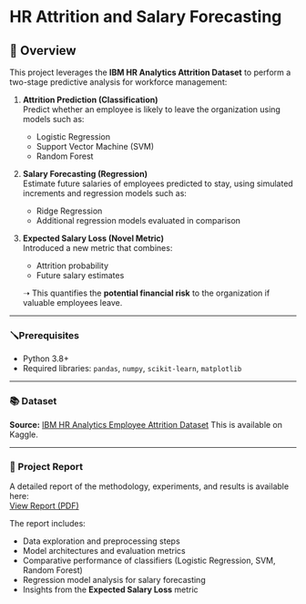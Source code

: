 # HR Attrition and Salary Forecasting

## 📍 Overview
This project leverages the **IBM HR Analytics Attrition Dataset** to perform a two-stage predictive analysis for workforce management:

1. **Attrition Prediction (Classification)**  
   Predict whether an employee is likely to leave the organization using models such as:
   - Logistic Regression
   - Support Vector Machine (SVM)
   - Random Forest

2. **Salary Forecasting (Regression)**  
   Estimate future salaries of employees predicted to stay, using simulated increments and regression models such as:
   - Ridge Regression  
   - Additional regression models evaluated in comparison  

3. **Expected Salary Loss (Novel Metric)**  
   Introduced a new metric that combines:
   - Attrition probability  
   - Future salary estimates  
   
   ➝ This quantifies the **potential financial risk** to the organization if valuable employees leave.  

---

### 🪛Prerequisites
- Python 3.8+
- Required libraries: `pandas`, `numpy`, `scikit-learn`, `matplotlib`

---

### 📚 Dataset
**Source:** [IBM HR Analytics Employee Attrition Dataset](https://www.kaggle.com/datasets/pavansubhasht/ibm-hr-analytics-attrition-dataset)
This is available on Kaggle.

---
### 📑 Project Report
A detailed report of the methodology, experiments, and results is available here:  
   [View Report (PDF)]([report/HR_Attrition_Report.pdf](https://github.com/manognachalasani/HR-Attrition-and-Salary-Forecasting/blob/main/report.pdf))

The report includes:  
- Data exploration and preprocessing steps  
- Model architectures and evaluation metrics  
- Comparative performance of classifiers (Logistic Regression, SVM, Random Forest)  
- Regression model analysis for salary forecasting  
- Insights from the **Expected Salary Loss** metric  
